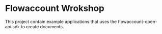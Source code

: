 # Flowaccount Wrokshop

This project contain example applications that uses the flowaccount-open-api sdk to create documents.